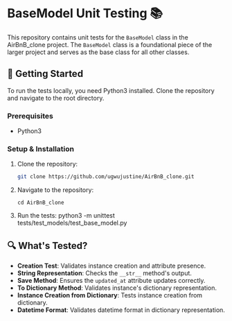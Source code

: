 # BaseModel Unit Testing 📚

This repository contains unit tests for the `BaseModel` class in the AirBnB_clone project. The `BaseModel` class is a foundational piece of the larger project and serves as the base class for all other classes.

## 🚀 Getting Started

To run the tests locally, you need Python3 installed. Clone the repository and navigate to the root directory.

### Prerequisites

- Python3

### Setup & Installation

1. Clone the repository:
   ```bash
   git clone https://github.com/ugwujustine/AirBnB_clone.git

2. Navigate to the repository:
   ```
   cd AirBnB_clone
   ```

3. Run the tests:
   python3 -m unittest tests/test_models/test_base_model.py

## 🔍 What's Tested?

- **Creation Test**: Validates instance creation and attribute presence.
- **String Representation**: Checks the `__str__` method's output.
- **Save Method**: Ensures the `updated_at` attribute updates correctly.
- **To Dictionary Method**: Validates instance's dictionary representation.
- **Instance Creation from Dictionary**: Tests instance creation from dictionary.
- **Datetime Format**: Validates datetime format in dictionary representation.


